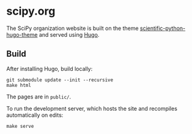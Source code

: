 # scipy.org

The SciPy organization website is built on the theme 
[scientific-python-hugo-theme](https://github.com/scientific-python/scientific-python-hugo-theme)
and served using [Hugo](https://gohugo.io).

## Build

After installing Hugo, build locally:

```
git submodule update --init --recursive
make html
```

The pages are in `public/`.

To run the development server, which hosts the site and recompiles
automatically on edits:

```
make serve
```
